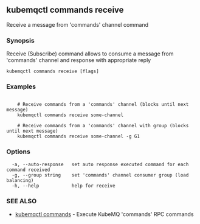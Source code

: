 ## kubemqctl commands receive

Receive a message from 'commands' channel command

### Synopsis

Receive (Subscribe) command allows to consume a message from 'commands' channel and response with appropriate reply

```
kubemqctl commands receive [flags]
```

### Examples

```

	# Receive commands from a 'commands' channel (blocks until next message)
	kubemqctl commands receive some-channel

	# Receive commands from a 'commands' channel with group (blocks until next message)
	kubemqctl commands receive some-channel -g G1

```

### Options

```
  -a, --auto-response   set auto response executed command for each command received
  -g, --group string    set 'commands' channel consumer group (load balancing)
  -h, --help            help for receive
```

### SEE ALSO

* [kubemqctl commands](kubemqctl_commands.md)	 - Execute KubeMQ 'commands' RPC commands


